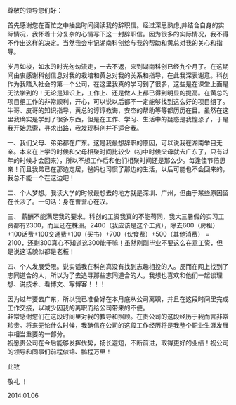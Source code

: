 尊敬的领导您们好：

首先感谢您在百忙之中抽出时间阅读我的辞职信。经过深思熟虑,并结合自身的实际情况，我怀着十分复杂的心情写下这一封辞职信。因为很多的实际情况，我不得不作出这样的决定。当然我会牢记湖南科创给与我的帮助和黄总对我的关心和指导。

岁月如梭，如水的时光匆匆流走，一去不返，来到湖南科创已经九个月了。在这期间由衷感谢科创信息对我的栽培和黄总对我的关系和指导，在此我深表谢意。科创作为我踏入社会的第一个公司，在这里我真的学习到了很多，这些是在课堂上面是无法学到的！无论是知识上，工作上、还是做人上都已得到明显的提高。在黄总的项目组工作的非常顺利，开心，可以说以后都不一定能够找到这么好的项目组了。牛哥、皮哥的知识指导，黄总的谆谆教诲，安杰的帮助等等都历历在目。虽然在这里我确实是学到了很多东西，但是在工作、学习、生活中的疑惑是我惶恐了，于是我开始思索，寻求出路，我发现科创并不适合我。

一、我们父母、弟弟都在广东。这是我最想辞职的原因，可以说我在湖南举目无亲。本来在上学的时候和父母相聚时间比较少（初中时候父母就去广东了，只有过年的时候才会回来），所以不想工作后和他们相聚时间还是那么少。每逢佳节倍思亲！而且我弟已在那边定居，爸妈也习惯了那边的生活，以后可能也不会回来的，我总不能一个在这边吧！

二、个人梦想。我读大学的时候最想去的地方就是深圳、广州，但由于某些原因留在长沙了。一句话：身在曹营心在汉。

三、
薪酬不能满足我的要求。科创的工资我真的不能苟同，我大三暑假的实习工资都有2300，而且还在株洲。2400（我应该是这个工资），除去600（房租）+100话费+100交通费+100（买书）+700（伙食费）+500（其他消费）
= 2100，还剩300真心不知道这300能干嘛！虽然刚刚毕业不要这么在意工资，但是说这话貌似都是老板！

四、个人发展受限。说实话我在科创真没有找到志趣相投的人。反而在网上找到了志同道合的人，所以为了去追寻那些志同道合的人，我想也喜欢和他们一起谈理想、说技术、看博文、写博客！！！

因为过年要去广东，所以我已准备好在本月底从公司离职，并且在这段时间里完成工作交接，以减少因我的离职而给公司带来的不便。  
非常感谢您们在这段时间里对我的教导和照顾。在贵公司的这段经历于我而言非常珍贵。将来无论什么时候，我确信在公司的这段工作经历将是我整个职业生涯发展中相当重要的一部分。  
祝愿贵公司在今后能够发挥优势，扬长避短，不断前进，取得更好的业绩！祝公司的领导和同事们前程似锦、鹏程万里！

此致  

敬礼 ！  

2014.01.06

